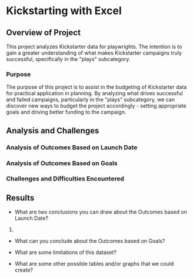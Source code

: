 # Kickstarting with Excel

## Overview of Project
This project analyzes Kickstarter data for playwrights. The intention is to gain a greater understanding of what makes Kickstarter campaigns truly successful, specifically in the "plays" subcategory. 

### Purpose
The purpose of this project is to assist in the budgeting of Kickstarter data for practical application in planning. By analyzing what drives successful and failed campaigns, particularly in the "plays" subcategory, we can discover new ways to budget the project accordingly - setting appropriate goals and driving better funding to the campaign.

## Analysis and Challenges


### Analysis of Outcomes Based on Launch Date

### Analysis of Outcomes Based on Goals

### Challenges and Difficulties Encountered

## Results

- What are two conclusions you can draw about the Outcomes based on Launch Date?
1. 


- What can you conclude about the Outcomes based on Goals?

- What are some limitations of this dataset?

- What are some other possible tables and/or graphs that we could create?
